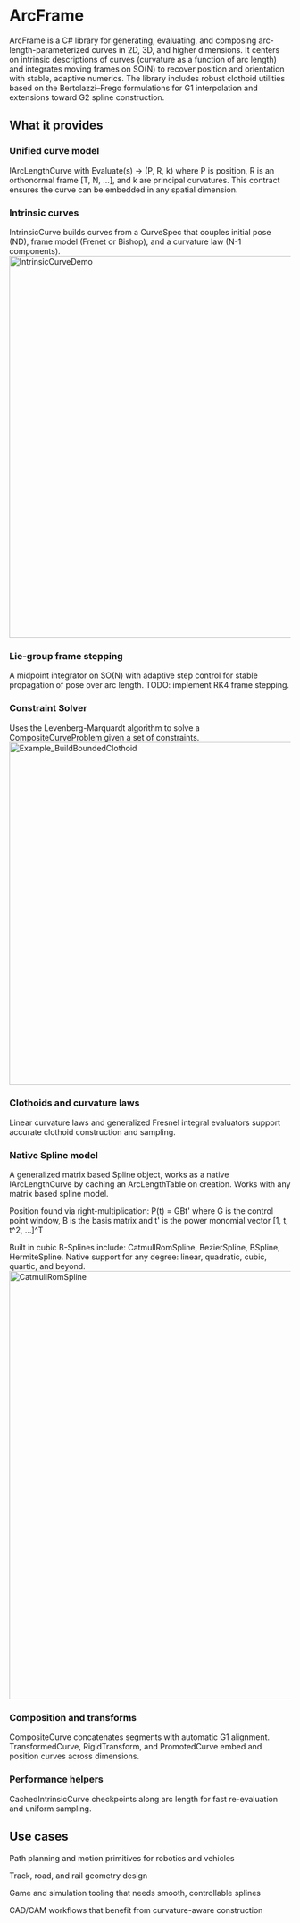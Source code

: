 # ArcFrame

ArcFrame is a C# library for generating, evaluating, and composing arc-length-parameterized curves in 2D, 3D, and higher dimensions. It centers on intrinsic descriptions of curves (curvature as a function of arc length) and integrates moving frames on SO(N) to recover position and orientation with stable, adaptive numerics. The library includes robust clothoid utilities based on the Bertolazzi–Frego formulations for G1 interpolation and extensions toward G2 spline construction.

## What it provides

### Unified curve model
IArcLengthCurve with Evaluate(s) → (P, R, k) where P is position, R is an orthonormal frame [T, N, …], and k are principal curvatures. This contract ensures the curve can be
embedded in any spatial dimension.

### Intrinsic curves
IntrinsicCurve builds curves from a CurveSpec that couples initial pose (ND), frame model (Frenet or Bishop), and a curvature law (N-1 components).
<img width="1432" height="683" alt="IntrinsicCurveDemo" src="https://github.com/user-attachments/assets/656fccb1-cc99-485f-9d67-71782e9cf95a" />

### Lie-group frame stepping
A midpoint integrator on SO(N) with adaptive step control for stable propagation of pose over arc length.
TODO: implement RK4 frame stepping.

### Constraint Solver
Uses the Levenberg-Marquardt algorithm to solve a CompositeCurveProblem given a set of constraints.
<img width="1396" height="613" alt="Example_BuildBoundedClothoid" src="https://github.com/user-attachments/assets/cc1f612a-b41e-4c0e-8a20-dca5f23ac01a" />

### Clothoids and curvature laws
Linear curvature laws and generalized Fresnel integral evaluators support accurate clothoid construction and sampling.

### Native Spline model
A generalized matrix based Spline object, works as a native IArcLengthCurve by caching an ArcLengthTable on creation. Works with any matrix based spline model.

Position found via right-multiplication: P(t) = GBt' where G is the control point window, B is the basis matrix and t' is the power monomial vector [1, t, t^2, ...]^T

Built in cubic B-Splines include: CatmullRomSpline, BezierSpline, BSpline, HermiteSpline. Native support for any degree: linear, quadratic, cubic, quartic, and beyond.
<img width="1455" height="766" alt="CatmullRomSpline" src="https://github.com/user-attachments/assets/ce37cbc6-f717-47b0-926f-ba606cbb9cc6" />

### Composition and transforms
CompositeCurve concatenates segments with automatic G1 alignment. TransformedCurve, RigidTransform, and PromotedCurve embed and position curves across dimensions.

### Performance helpers
CachedIntrinsicCurve checkpoints along arc length for fast re-evaluation and uniform sampling.

## Use cases

Path planning and motion primitives for robotics and vehicles

Track, road, and rail geometry design

Game and simulation tooling that needs smooth, controllable splines

CAD/CAM workflows that benefit from curvature-aware construction
